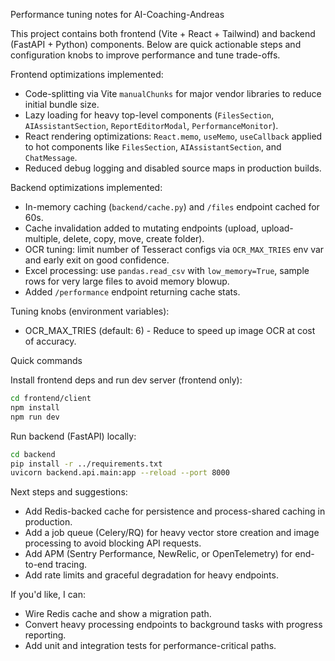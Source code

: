 Performance tuning notes for AI-Coaching-Andreas

This project contains both frontend (Vite + React + Tailwind) and backend (FastAPI + Python) components. Below are quick actionable steps and configuration knobs to improve performance and tune trade-offs.

Frontend optimizations implemented:
- Code-splitting via Vite `manualChunks` for major vendor libraries to reduce initial bundle size.
- Lazy loading for heavy top-level components (`FilesSection`, `AIAssistantSection`, `ReportEditorModal`, `PerformanceMonitor`).
- React rendering optimizations: `React.memo`, `useMemo`, `useCallback` applied to hot components like `FilesSection`, `AIAssistantSection`, and `ChatMessage`.
- Reduced debug logging and disabled source maps in production builds.

Backend optimizations implemented:
- In-memory caching (`backend/cache.py`) and `/files` endpoint cached for 60s.
- Cache invalidation added to mutating endpoints (upload, upload-multiple, delete, copy, move, create folder).
- OCR tuning: limit number of Tesseract configs via `OCR_MAX_TRIES` env var and early exit on good confidence.
- Excel processing: use `pandas.read_csv` with `low_memory=True`, sample rows for very large files to avoid memory blowup.
- Added `/performance` endpoint returning cache stats.

Tuning knobs (environment variables):
- OCR_MAX_TRIES (default: 6) - Reduce to speed up image OCR at cost of accuracy.

Quick commands

Install frontend deps and run dev server (frontend only):

```bash
cd frontend/client
npm install
npm run dev
```

Run backend (FastAPI) locally:

```bash
cd backend
pip install -r ../requirements.txt
uvicorn backend.api.main:app --reload --port 8000
```

Next steps and suggestions:
- Add Redis-backed cache for persistence and process-shared caching in production.
- Add a job queue (Celery/RQ) for heavy vector store creation and image processing to avoid blocking API requests.
- Add APM (Sentry Performance, NewRelic, or OpenTelemetry) for end-to-end tracing.
- Add rate limits and graceful degradation for heavy endpoints.

If you'd like, I can:
- Wire Redis cache and show a migration path.
- Convert heavy processing endpoints to background tasks with progress reporting.
- Add unit and integration tests for performance-critical paths.
